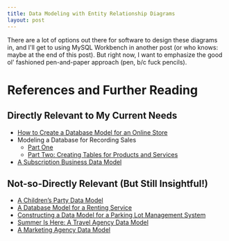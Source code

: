 ```yaml
---
title: Data Modeling with Entity Relationship Diagrams
layout: post
---
```


There are a lot of options out there for software to design these diagrams in, and I'll get
to using MySQL Workbench in another post (or who knows: maybe at the end of this post).  But right
now, I want to emphasize the good ol' fashioned pen-and-paper approach (pen, b/c fuck pencils).


# References and Further Reading

## Directly Relevant to My Current Needs
* [How to Create a Database Model for an Online Store](http://www.vertabelo.com/blog/technical-articles/database-model-for-an-online-store)
* Modeling a Database for Recording Sales 
  - [Part One](http://www.vertabelo.com/blog/technical-articles/modeling-a-database-for-recording-sales-part-1)
  - [Part Two: Creating Tables for Products and Services](http://www.vertabelo.com/blog/technical-articles/modeling-a-database-for-recording-sales-part-2-creating-tables-for-products-and-services)
* [A Subscription Business Data Model](http://www.vertabelo.com/blog/technical-articles/creating-a-dwh-part-one-a-subscription-business-data-model)

## Not-so-Directly Relevant (But Still Insightful!)
* [A Children’s Party Data Model](http://www.vertabelo.com/blog/technical-articles/a-childrens-party-data-model)
* [A Database Model for a Renting Service](http://www.vertabelo.com/blog/technical-articles/rent-what-you-need-a-database-model-for-a-renting-service)
* [Constructing a Data Model for a Parking Lot Management System](http://www.vertabelo.com/blog/technical-articles/constructing-a-data-model-for-a-parking-lot-management-system)
* [Summer Is Here: A Travel Agency Data Model](http://www.vertabelo.com/blog/technical-articles/summer-is-here-a-travel-agency-data-model)
* [A Marketing Agency Data Model](http://www.vertabelo.com/blog/technical-articles/a-marketing-agency-data-model)
